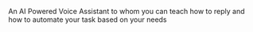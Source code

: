 An AI Powered Voice Assistant to whom you can teach how to reply and how to automate your task based on your needs

